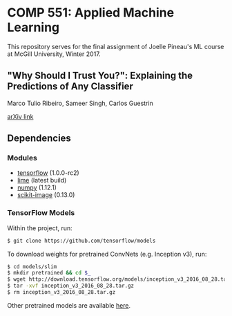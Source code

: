# COMP 551: Applied Machine Learning
This repository serves for the final assignment of Joelle Pineau's ML course at McGill University, Winter 2017.

## "Why Should I Trust You?": Explaining the Predictions of Any Classifier
Marco Tulio Ribeiro, Sameer Singh, Carlos Guestrin

[arXiv link](https://arxiv.org/abs/1602.04938)

## Dependencies
### Modules
* [tensorflow](https://www.tensorflow.org/versions/r0.10/get_started/os_setup) (1.0.0-rc2)
* [lime](https://github.com/marcotcr/lime) (latest build)
* [numpy](https://www.scipy.org/scipylib/download.html) (1.12.1)
* [scikit-image](http://scikit-image.org/download.html) (0.13.0)

### TensorFlow Models
Within the project, run:
```sh
$ git clone https://github.com/tensorflow/models
```
To download weights for pretrained ConvNets (e.g. Inception v3), run:
```sh
$ cd models/slim 
$ mkdir pretrained && cd $_
$ wget http://download.tensorflow.org/models/inception_v3_2016_08_28.tar.gz
$ tar -xvf inception_v3_2016_08_28.tar.gz
$ rm inception_v3_2016_08_28.tar.gz
```
Other pretrained models are available [here](https://github.com/tensorflow/models/tree/master/slim).
